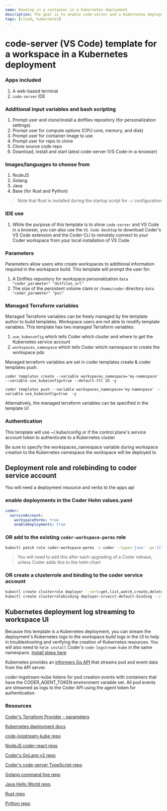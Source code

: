 ```yaml
---
name: Develop in a container in a Kubernetes deployment
description: The goal is to enable code-server and a Kubernetes deployment
tags: [cloud, kubernetes]
---
```


# code-server (VS Code) template for a workspace in a Kubernetes deployment

### Apps included
1. A web-based terminal
2. `code-server` IDE

### Additional input variables and bash scripting
1. Prompt user and clone/install a dotfiles repository (for personalization settings)
1. Prompt user for compute options (CPU core, memory, and disk)
1. Prompt user for container image to use
1. Prompt user for repo to clone
1. Clone source code repo
1. Download, install and start latest code-server (VS Code-in-a-browser)

### Images/languages to choose from
1. NodeJS
1. Golang
1. Java
1. Base (for Rust and Python)

> Note that Rust is installed during the startup script for `~/` configuration

### IDE use
1. While the purpose of this template is to show `code-server` and VS Code in a browser, you can also use the `VS Code Desktop` to download Coder's VS Code extension and the Coder CLI to remotely connect to your Coder workspace from your local installation of VS Code.
   
### Parameters
Parameters allow users who create workspaces to additional information required in the workspace build. This template will prompt the user for:
1. A Dotfiles repository for workspace personalization `data "coder_parameter" "dotfiles_url"`
2. The size of the persistent volume claim or `/home/coder` directory `data "coder_parameter" "pvc"`

### Managed Terraform variables
Managed Terraform variables can be freely managed by the template author to build templates. Workspace users are not able to modify template variables. This template has two managed Terraform variables:
1. `use_kubeconfig` which tells Coder which cluster and where to get the Kubernetes service account
2. `workspaces_namespace` which tells Coder which namespace to create the workspace pdo

Managed terraform variables are set in coder templates create & coder templates push.

`coder templates create --variable workspaces_namespace='my-namespace' --variable use_kubeconfig=true --default-ttl 2h -y`

`coder templates push --variable workspaces_namespace='my-namespace' --variable use_kubeconfig=true  -y`

Alternatively, the managed terraform variables can be specified in the template UI

### Authentication

This template will use ~/.kube/config or if the control plane's service account token to authenticate to a Kubernetes cluster

Be sure to specify the workspaces_namespace variable during workspace creation to the Kubernetes namespace the workspace will be deployed to

## Deployment role and rolebinding to coder service account

You will need a deployment resource and verbs to the apps api

### enable deployments in the Coder Helm values.yaml

```yaml
coder:
  serviceAccount:
    workspacePerms: true
    enableDeployments: true 
```

### OR add to the existing `coder-workspace-perms` role

```sh
kubectl patch role coder-workspace-perms -n coder --type='json' -p='[{"op": "add", "path": "/rules/0", "value":{ "apiGroups": ["apps"], "resources": ["deployments"], "verbs": ["create","delete","deletecollection","get","list","update","patch","watch"]}}]'
```

> You will need to add this after each upgrading of a Coder release, unless Coder adds this to the helm chart

### OR create a clusterrole and binding to the coder service account

```sh
kubectl create clusterrole deployer --verb=get,list,watch,create,delete,patch,update --resource=deployments.apps --namespace=coder
kubectl create clusterrolebinding deployer-srvacct-default-binding --clusterrole=deployer --namespace=coder --serviceaccount=coder:coder
```

## Kubernetes deployment log streaming to workspace UI

Because this template is a Kubernetes deployment, you can stream the deployment's Kubernetes logs to the workspace build logs in the UI to help in troubleshooting and verifying the creation of Kubernetes resources. You will also need to `helm install` Coder's `code-logstream-kube` in the same namespace. [Install steps here](https://github.com/coder/coder-logstream-kube)

Kubernetes provides an [informers Go API](https://pkg.go.dev/k8s.io/client-go/informers) that streams pod and event data from the API server.

coder-logstream-kube listens for pod creation events with containers that have the CODER_AGENT_TOKEN environment variable set. All pod events are streamed as logs to the Coder API using the agent token for authentication.

### Resources
[Coder's Terraform Provider - parameters](https://registry.terraform.io/providers/coder/coder/latest/docs/data-sources/parameter)

[Kubernetes deployment docs](https://kubernetes.io/docs/concepts/workloads/controllers/deployment/)

[code-logstream-kube repo](https://github.com/coder/coder-logstream-kube)

[NodeJS coder-react repo](https://github.com/mark-theshark/coder-react)

[Coder's GoLang v2 repo](https://github.com/coder/coder)

[Coder's code-server TypeScript repo](https://github.com/coder/code-server)

[Golang command line repo](https://github.com/sharkymark/commissions)

[Java Hello World repo](https://github.com/sharkymark/java_helloworld)

[Rust repo](https://github.com/sharkymark/rust-hw)

[Python repo](https://github.com/sharkymark/python_commissions)

